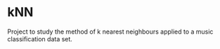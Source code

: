 # kNN
Project to study the method of k nearest neighbours applied to a music classification data set.
